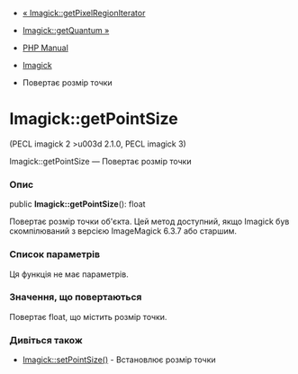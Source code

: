 - [«
Imagick::getPixelRegionIterator](imagick.getpixelregioniterator.md)
- [Imagick::getQuantum »](imagick.getquantum.md)

- [PHP Manual](index.md)
- [Imagick](class.imagick.md)
- Повертає розмір точки

# Imagick::getPointSize

(PECL imagick 2 \>u003d 2.1.0, PECL imagick 3)

Imagick::getPointSize — Повертає розмір точки

### Опис

public **Imagick::getPointSize**(): float

Повертає розмір точки об'єкта. Цей метод доступний, якщо
Imagick був скомпілюваний з версією ImageMagick 6.3.7 або старшим.

### Список параметрів

Ця функція не має параметрів.

### Значення, що повертаються

Повертає float, що містить розмір точки.

### Дивіться також

- [Imagick::setPointSize()](imagick.setpointsize.md) - Встановлює
розмір точки

